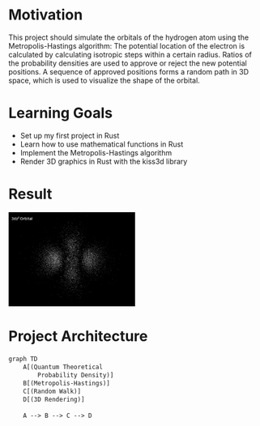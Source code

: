 # Motivation
This project should simulate the orbitals of the hydrogen atom using the Metropolis-Hastings algorithm:
The potential location of the electron is calculated by calculating isotropic steps within a certain radius.
Ratios of the probability densities are used to approve or reject the new potential positions.
A sequence of approved positions forms a random path in 3D space, which is used to visualize the shape of the orbital.
# Learning Goals
- Set up my first project in Rust
- Learn how to use mathematical functions in Rust
- Implement the Metropolis-Hastings algorithm
- Render 3D graphics in Rust with the kiss3d library
# Result
<img src="https://github.com/JoJoDataPhysics/orbitals/blob/main/3dz2.gif" alt="orbital" width="250"/>

# Project Architecture
```mermaid
graph TD
    A[(Quantum Theoretical 
        Probability Density)]
    B[(Metropolis-Hastings)]
    C[(Random Walk)]
    D[(3D Rendering)]

    A --> B --> C --> D


